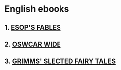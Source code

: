 # English ebooks
## 1. [ESOP'S FABLES](./esop_fables)
## 2. [OSWCAR WIDE](../blob/master/oswcar_wide)
## 3. [GRIMMS' SLECTED FAIRY TALES](../blob/master/grimm_select_fairy_tales)

